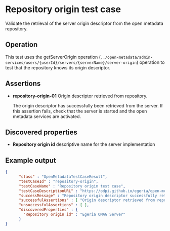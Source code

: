 <!-- SPDX-License-Identifier: CC-BY-4.0 -->
<!-- Copyright Contributors to the ODPi Egeria project. -->


# Repository origin test case

Validate the retrieval of the server origin descriptor from the open metadata repository.

## Operation

This test uses the getServerOrigin operation (`../open-metadata/admin-services/users/{userId}/servers/{serverName}/server-origin`)
operation to test that the repository knows its origin descriptor.

## Assertions

* **repository-origin-01** Origin descriptor retrieved from repository.

   The origin descriptor has successfully been retrieved from the server.
If this assertion fails, check that the server is started and the
open metadata services are activated.

## Discovered properties

* **Repository origin id** descriptive name for the server implementation

## Example output

```json
{
      "class" : "OpenMetadataTestCaseResult",
      "testCaseId" : "repository-origin",
      "testCaseName" : "Repository origin test case",
      "testCaseDescriptionURL" : "https://odpi.github.io/egeria/open-metadata-compliance-suite/docs/origin-workbench/repository-origin-test-case.md",
      "successMessage" : "Repository origin descriptor successfully retrieved",
      "successfulAssertions" : [ "Origin descriptor retrieved from repository." ],
      "unsuccessfulAssertions" : [ ],
      "discoveredProperties" : {
        "Repository origin id" : "Egeria OMAG Server"
      }
}
```